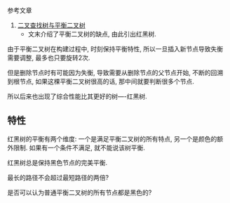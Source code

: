 参考文章

1. [二叉查找树与平衡二叉树](https://blog.csdn.net/qq_25940921/article/details/82183093)
    - 文末介绍了平衡二叉树的缺点, 由此引出红黑树.

由于平衡二叉树在构建过程中, 时刻保持平衡特性, 所以一旦插入新节点导致失衡需要调整, 最多也只要旋转2次. 

但是删除节点时有可能因为失衡, 导致需要从删除节点的父节点开始, 不断的回溯到根节点, 如果这棵平衡二叉树很高的话, 那中间就要判断很多个节点. 

所以后来也出现了综合性能比其更好的树—-红黑树. 

## 特性

红黑树的平衡有两个维度: 一个是满足平衡二叉树的所有特点, 另一个是颜色的额外限制. 如果有一个条件不满足, 就不能说该树平衡.

红黑树总是保持黑色节点的完美平衡.

最长的路径不会超过最短路径的两倍?

是否可以认为普通平衡二叉树的所有节点都是黑色的?
